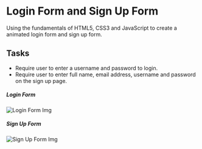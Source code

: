# Login Form and Sign Up Form

Using the fundamentals of HTML5, CSS3 and JavaScript to create a animated login form and sign up form.

## Tasks
* Require user to enter a username and password to login.
* Require user to enter full name, email address, username and password on the sign up page. 

##### Login Form
![Login Form Img](https://github.com/twlai251/Login-Form/blob/main/img/website_preview.PNG)

##### Sign Up Form
![Sign Up Form Img](https://github.com/twlai251/Login-Form/blob/main/img/signup_preview.PNG)
